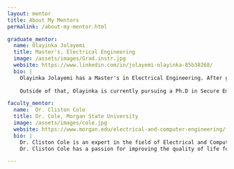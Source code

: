 ```yaml
---
layout: mentor
title: About My Mentors
permalink: /about-my-mentor.html

graduate_mentor:
  name: Olayinka Jolayemi
  title: Master's, Electrical Engineering
  image: /assets/images/Grad.instr.jpg
  website: https://www.linkedin.com/in/jolayemi-olayinka-85b38268/
  bio: |
    Olayinka Jolayemi has a Master's in Electrical Engineering. After getting his degree, he started working at Kinzo Engineering as an engineer in cybersecurity, and his role was the protection of computer systems  and networks from all types of threats and attacks alike.
    
    Outside of that, Olayinka is currently pursuing a Ph.D in Secure Embedded Systems at Morgan State University, and he loves taking up challenges and positions that benefit him and the organizations that he is a part of.

faculty_mentor:
  name:  Dr. Cliston Cole
  title: Dr. Cole, Morgan State University
  image: /assets/images/cole.jpg
  website: https://www.morgan.edu/electrical-and-computer-engineering/faculty-and-staff/dr-cliston-cole
  bio: |
    Dr. Cliston Cole is an expert in the field of Electrical and Computer Engineering in which he earning his B.S. and M.S. in Electrical Engineering at Tuskegee University and his Ph.D. in Electrical and Computer Engineering at the University of Illinois at Urbana-Champaign. Now works in the department of computer and electrical engineering at Morgan State University.
    Dr. Cliston Cole has a passion for improving the quality of life for people through cyber systems and has many interests that include human speech recognition, advanced hardware systems, and secure communications.

---
```

